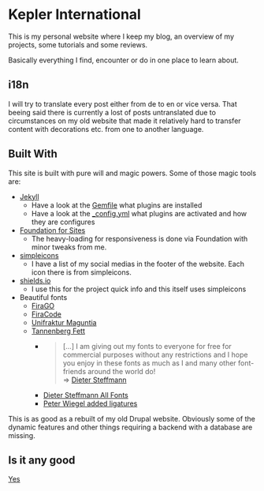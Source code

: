 # Kepler International

This is my personal website where I keep my blog, an overview of my projects, some tutorials and some reviews.

Basically everything I find, encounter or do in one place to learn about.

## i18n

I will try to translate every post either from de to en or vice versa.
That beeing said there is currently a lost of posts untranslated due to circumstances on my old website that made it relatively hard to transfer content with decorations etc. from one to another language.

## Built With

This site is built with pure will and magic powers.
Some of those magic tools are:

- [Jekyll](https://jekyllrb.com)
  - Have a look at the [Gemfile](Gemfile) what plugins are installed
  - Have a look at the [_config.yml](_config.yml) what plugins are activated and how they are configures
- [Foundation for Sites](https://get.foundation/sites.html)
  - The heavy-loading for responsiveness is done via Foundation with minor tweaks from me.
- [simpleicons](https://simpleicons.org/)
  - I have a list of my social medias in the footer of the website.
    Each icon there is from simpleicons.
- [shields.io](https://shields.io/)
  - I use this for the project quick info and this itself uses simpleicons
- Beautiful fonts
  - [FiraGO](https://github.com/bBoxType/FiraGO)
  - [FiraCode](https://github.com/tonsky/FiraCode)
  - [Unifraktur Maguntia](http://unifraktur.sourceforge.net/de/maguntia.html)
  - [Tannenberg Fett](https://www.1001fonts.com/tannenberg-font.html)
    - > […] I am giving out my fonts to everyone for free for commercial purposes without any restrictions and I hope you enjoy in these fonts as much as I and many other font-friends around the world do!  
    ⇒ [Dieter Steffmann](https://www.1001fonts.com/users/steffmann/)
    - [Dieter Steffmann All Fonts](http://www.steffmann.de/wordpress/test-2/typoasis/)
    - [Peter Wiegel added ligatures](https://www.peter-wiegel.de/TannenbergFett.html)

This is as good as a rebuilt of my old Drupal website.
Obviously some of the dynamic features and other things requiring a backend with a database are missing.

## Is it any good

[Yes](https://news.ycombinator.com/item?id=3067434)
